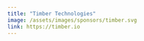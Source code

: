 ```yaml
---
title: "Timber Technologies"
image: /assets/images/sponsors/timber.svg
link: https://timber.io
---
```

